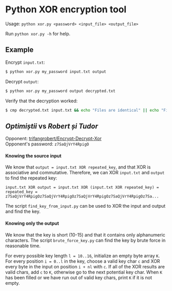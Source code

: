 # Python XOR encryption tool

Usage: `python xor.py <password> <input_file> <output_file>`

Run `python xor.py -h` for help.

## Example
Encrypt `input.txt`:

```bash
$ python xor.py my_password input.txt output
```

Decrypt `output`:

```bash
$ python xor.py my_password output decrypted.txt
```

Verify that the decryption worked:

```bash
$ cmp decrypted.txt input.txt && echo "Files are identical" || echo "Files are different"
```

## *Optimiștii* vs *Robert și Tudor*
Opponent:
[trifangrobert/Encrypt-Decrypt-Xor](https://github.com/trifangrobert/Encrypt-Decrypt-Xor)  
Opponent's password: `z7SaQjVrY4RpigO`

#### Knowing the source input
We know that `output = input.txt XOR repeated_key`, and that XOR is associative
and commutative. Therefore, we can XOR `input.txt` and `output` to find the
repeated key:

    input.txt XOR output = input.txt XOR (input.txt XOR repeated_key) = repeated_key = z7SaQjVrY4RpigOz7SaQjVrY4RpigOz7SaQjVrY4RpigOz7SaQjVrY4RpigOz7Sa...

The script `find_key_from_input.py` can be used to XOR the input and output and find the key.

#### Knowing only the output
We know that the key is short (10-15) and that it contains only alphanumeric
characters. The script `brute_force_key.py` can find the key by brute force in
reasonable time.

For every possible key length `l = 10..16`, initialize an empty byte array `K`.
For every position `i = 0..l` in the key, choose a valid key char `c` and XOR
every byte in the input on position `i + nl` with `c`. If all of the XOR
results are valid chars, add `c` to `K`, otherwise go to the next potential key
char. When `K` has been filled or we have run out of valid key chars, print `K`
if it is not empty.
